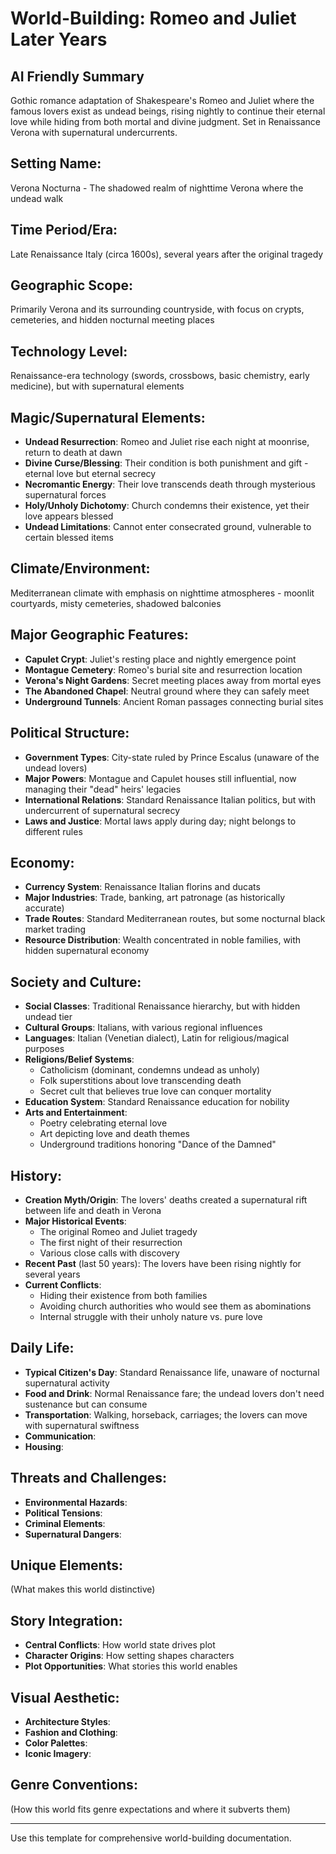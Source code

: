 # World-Building: Romeo and Juliet Later Years

## AI Friendly Summary
Gothic romance adaptation of Shakespeare's Romeo and Juliet where the famous lovers exist as undead beings, rising nightly to continue their eternal love while hiding from both mortal and divine judgment. Set in Renaissance Verona with supernatural undercurrents.

## Setting Name:
Verona Nocturna - The shadowed realm of nighttime Verona where the undead walk

## Time Period/Era:
Late Renaissance Italy (circa 1600s), several years after the original tragedy

## Geographic Scope:
Primarily Verona and its surrounding countryside, with focus on crypts, cemeteries, and hidden nocturnal meeting places

## Technology Level:
Renaissance-era technology (swords, crossbows, basic chemistry, early medicine), but with supernatural elements

## Magic/Supernatural Elements:
- **Undead Resurrection**: Romeo and Juliet rise each night at moonrise, return to death at dawn
- **Divine Curse/Blessing**: Their condition is both punishment and gift - eternal love but eternal secrecy
- **Necromantic Energy**: Their love transcends death through mysterious supernatural forces
- **Holy/Unholy Dichotomy**: Church condemns their existence, yet their love appears blessed
- **Undead Limitations**: Cannot enter consecrated ground, vulnerable to certain blessed items

## Climate/Environment:
Mediterranean climate with emphasis on nighttime atmospheres - moonlit courtyards, misty cemeteries, shadowed balconies

## Major Geographic Features:
- **Capulet Crypt**: Juliet's resting place and nightly emergence point  
- **Montague Cemetery**: Romeo's burial site and resurrection location
- **Verona's Night Gardens**: Secret meeting places away from mortal eyes
- **The Abandoned Chapel**: Neutral ground where they can safely meet
- **Underground Tunnels**: Ancient Roman passages connecting burial sites

## Political Structure:
- **Government Types**: City-state ruled by Prince Escalus (unaware of the undead lovers)
- **Major Powers**: Montague and Capulet houses still influential, now managing their "dead" heirs' legacies
- **International Relations**: Standard Renaissance Italian politics, but with undercurrent of supernatural secrecy
- **Laws and Justice**: Mortal laws apply during day; night belongs to different rules

## Economy:
- **Currency System**: Renaissance Italian florins and ducats
- **Major Industries**: Trade, banking, art patronage (as historically accurate)
- **Trade Routes**: Standard Mediterranean routes, but some nocturnal black market trading
- **Resource Distribution**: Wealth concentrated in noble families, with hidden supernatural economy

## Society and Culture:
- **Social Classes**: Traditional Renaissance hierarchy, but with hidden undead tier
- **Cultural Groups**: Italians, with various regional influences
- **Languages**: Italian (Venetian dialect), Latin for religious/magical purposes
- **Religions/Belief Systems**: 
  - Catholicism (dominant, condemns undead as unholy)
  - Folk superstitions about love transcending death
  - Secret cult that believes true love can conquer mortality
- **Education System**: Standard Renaissance education for nobility
- **Arts and Entertainment**: 
  - Poetry celebrating eternal love
  - Art depicting love and death themes
  - Underground traditions honoring "Dance of the Damned"

## History:
- **Creation Myth/Origin**: The lovers' deaths created a supernatural rift between life and death in Verona
- **Major Historical Events**: 
  - The original Romeo and Juliet tragedy
  - The first night of their resurrection
  - Various close calls with discovery
- **Recent Past** (last 50 years): The lovers have been rising nightly for several years
- **Current Conflicts**: 
  - Hiding their existence from both families
  - Avoiding church authorities who would see them as abominations
  - Internal struggle with their unholy nature vs. pure love

## Daily Life:
- **Typical Citizen's Day**: Standard Renaissance life, unaware of nocturnal supernatural activity
- **Food and Drink**: Normal Renaissance fare; the undead lovers don't need sustenance but can consume
- **Transportation**: Walking, horseback, carriages; the lovers can move with supernatural swiftness
- **Communication**:
- **Housing**:

## Threats and Challenges:
- **Environmental Hazards**:
- **Political Tensions**:
- **Criminal Elements**:
- **Supernatural Dangers**:

## Unique Elements:
(What makes this world distinctive)

## Story Integration:
- **Central Conflicts**: How world state drives plot
- **Character Origins**: How setting shapes characters
- **Plot Opportunities**: What stories this world enables

## Visual Aesthetic:
- **Architecture Styles**:
- **Fashion and Clothing**:
- **Color Palettes**:
- **Iconic Imagery**:

## Genre Conventions:
(How this world fits genre expectations and where it subverts them)

---
Use this template for comprehensive world-building documentation.
